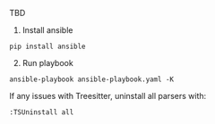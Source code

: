 TBD

1. Install ansible
```
pip install ansible

```

2. Run playbook
```
ansible-playbook ansible-playbook.yaml -K
```

If any issues with Treesitter, uninstall all parsers with:
```
:TSUninstall all
```
